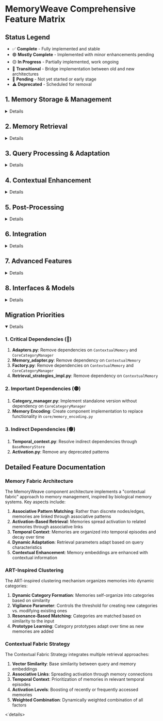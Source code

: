 # MemoryWeave Comprehensive Feature Matrix

## Status Legend

- ✅ **Complete** - Fully implemented and stable
- 🟢 **Mostly Complete** - Implemented with minor enhancements pending
- 🟡 **In Progress** - Partially implemented, work ongoing
- 🔶 **Transitional** - Bridge implementation between old and new architectures
- 🔴 **Pending** - Not yet started or early stage
- ⚠️ **Deprecated** - Scheduled for removal

## 1. Memory Storage & Management

<details>

| Feature | Core Implementation | Component Implementation | Status | Migration Notes |
|---------|---------------------|--------------------------|:------:|-----------------|
| **Memory Storage** | `core/core_memory.py` | `storage/vector_store.py`<br>`storage/refactored/memory_store.py` | 🟢 | Core version deprecated |
| **Vector Storage** | Built into `core_memory.py` | `storage/vector_store.py` | ✅ | Complete replacement |
| **Memory Manager** | `core/contextual_memory.py` | `components/memory_manager.py` | 🟢 | Components version needs to remove core references |
| **Memory Encoding** | `core/memory_encoding.py` | No direct equivalent | 🔴 | Needs implementation in components |
| **Category Management** | `core/category_manager.py` | `components/category_manager.py`<br>`storage/category.py` | 🟡 | Component still depends on core |
| **Activation Management** | Part of `core_memory.py` | `components/activation.py`<br>`storage/activation.py` | ✅ | Complete implementation |
| **Memory Chunking** | Not implemented | `components/text_chunker.py` | ✅ | New feature in components |
| **Hybrid Storage** | Not implemented | `storage/refactored/hybrid_store.py` | ✅ | New feature in components |

</details>

## 2. Memory Retrieval

<details>

| Feature | Core Implementation | Component Implementation | Status | Migration Notes |
|---------|---------------------|--------------------------|:------:|-----------------|
| **Base Retrieval** | `core/memory_retriever.py` | `components/retriever.py` | 🟢 | Core version deprecated |
| **Similarity Retrieval** | Part of `memory_retriever.py` | `components/retrieval_strategies_impl.py` | 🟡 | Still has core dependencies |
| **Category Retrieval** | Part of `memory_retriever.py` | `components/retrieval_strategies_impl.py` | 🟡 | Still has core dependencies |
| **Temporal Retrieval** | Part of `memory_retriever.py` | `components/retrieval_strategies_impl.py`<br>`retrieval/temporal.py` | 🟡 | Still has core dependencies |
| **Hybrid Retrieval** | Not implemented | `components/retrieval_strategies/hybrid_fabric_strategy.py`<br>`retrieval/hybrid.py` | ✅ | New feature in components |
| **Two-Stage Retrieval** | Not implemented | `components/retrieval_strategies_impl.py`<br>`retrieval/two_stage.py` | 🟡 | Still has core dependencies |
| **Contextual Fabric** | Not implemented | `components/retrieval_strategies/contextual_fabric_strategy.py` | ✅ | New feature in components |
| **Chunked Retrieval** | Not implemented | `components/retrieval_strategies/chunked_fabric_strategy.py` | ✅ | New feature in components |
| **Transitional Retriever** | `core/refactored_retrieval.py` | N/A | 🔶 | Temporary bridge implementation |
| **Vector Search** | Basic implementation | `storage/vector_search/*` | ✅ | Enhanced in components |
| **ANN (FAISS)** | Basic implementation | `storage/vector_search/faiss_search.py` | ✅ | Enhanced in components |

</details>

## 3. Query Processing & Adaptation

<details>

| Feature | Core Implementation | Component Implementation | Status | Migration Notes |
|---------|---------------------|--------------------------|:------:|-----------------|
| **Query Analysis** | Not implemented | `components/query_analysis.py`<br>`query/analyzer.py` | ✅ | New feature in components |
| **Query Adaptation** | Not implemented | `components/query_adapter.py`<br>`query/adaptation.py` | ✅ | New feature in components |
| **Query Context** | Not implemented | `components/query_context_builder.py` | ✅ | New feature in components |
| **Keyword Extraction** | Not implemented | `components/keyword_expander.py`<br>`nlp/keywords.py`<br>`query/keyword.py` | ✅ | New feature in components |
| **Dynamic Thresholds** | Not implemented | `components/dynamic_threshold_adjuster.py` | ✅ | New feature in components |
| **Dynamic Context** | Not implemented | `components/dynamic_context_adapter.py` | ✅ | New feature in components |
| **Personal Attributes** | Not implemented | `components/personal_attributes.py` | ✅ | New feature in components |

</details>

## 4. Contextual Enhancement

<details>

| Feature | Core Implementation | Component Implementation | Status | Migration Notes |
|---------|---------------------|--------------------------|:------:|-----------------|
| **Contextual Embedding** | Not implemented | `components/context_enhancement.py` | ✅ | New feature in components |
| **Temporal Context** | Not implemented | `components/temporal_context.py` | 🟢 | Indirect dependencies to resolve |
| **Associative Linking** | Not implemented | `components/associative_linking.py` | ✅ | New feature in components |
| **Memory Decay** | Basic implementation | `components/memory_decay.py` | ✅ | Enhanced in components |
| **Context Signals** | Not implemented | Part of `context_enhancement.py` | ✅ | New feature in components |

</details>

## 5. Post-Processing

<details>

| Feature | Core Implementation | Component Implementation | Status | Migration Notes |
|---------|---------------------|--------------------------|:------:|-----------------|
| **Keyword Boost** | Basic implementation | `components/post_processors.py` | ✅ | Enhanced in components |
| **Semantic Coherence** | Basic implementation | `components/post_processors.py` | ✅ | Enhanced in components |
| **Adaptive K Selection** | Basic implementation | `components/post_processors.py` | ✅ | Enhanced in components |
| **Minimum Results** | Not implemented | `components/post_processors.py` | ✅ | New feature in components |
| **Attribute Processor** | Not implemented | `components/post_processors.py` | ✅ | New feature in components |

</details>

## 6. Integration

<details>

| Feature | Core Implementation | Component Implementation | Status | Migration Notes |
|---------|---------------------|--------------------------|:------:|-----------------|
| **Adapters** | N/A | `components/adapters.py` | 🟡 | Has core dependencies |
| **Memory Adapter** | N/A | `components/memory_adapter.py` | 🟡 | Has core dependencies |
| **Factory** | N/A | `components/factory.py`<br>`factory/memory_factory.py`<br>`factory/memory.py` | 🟡 | Has core dependencies |
| **Pipeline Config** | N/A | `components/pipeline_config.py` | ✅ | New feature in components |
| **Component Registry** | N/A | `components/component_names.py` | ✅ | New feature in components |
| **Base Components** | N/A | `components/base.py` | ✅ | New feature in components |
| **API Integration** | N/A | `api/memory_weave.py`<br>`api/hybrid_memory_weave.py`<br>`api/chunked_memory_weave.py` | ✅ | Only uses components |
| **Retrieval Orchestration** | N/A | `api/retrieval_orchestrator.py` | ✅ | Only uses components |
| **LLM Integration** | N/A | `api/llm_provider.py`<br>`integrations/inference_adapters.py` | ✅ | Only uses components |

</details>

## 7. Advanced Features

<details>

| Feature | Core Implementation | Component Implementation | Status | Migration Notes |
|---------|---------------------|--------------------------|:------:|-----------------|
| **ART-Inspired Clustering** | `core/category_manager.py` | `components/category_manager.py` | 🟡 | Component still depends on core |
| **Dynamic Vigilance** | `core/category_manager.py` | `components/category_manager.py` | 🟡 | Component still depends on core |
| **Category Consolidation** | `core/category_manager.py` | `components/category_manager.py` | 🟡 | Component still depends on core |
| **Confidence Thresholding** | `core/memory_retriever.py` | `components/dynamic_threshold_adjuster.py` | ✅ | Enhanced in components |
| **Two-Stage Retrieval** | Not implemented | `components/retrieval_strategies_impl.py` | 🟡 | Still has core dependencies |
| **Spreading Activation** | Not implemented | `components/activation.py` | ✅ | New feature in components |
| **Temporally-Aware Retrieval** | Not implemented | `components/temporal_context.py` | 🟢 | Indirect dependencies to resolve |
| **Memory Fabric** | Not implemented | `components/retrieval_strategies/contextual_fabric_strategy.py` | ✅ | New feature in components |
| **Hybrid BM25+Vector** | Not implemented | `storage/vector_search/hybrid_search.py` | ✅ | New feature in components |

</details>

## 8. Interfaces & Models

<details>

| Feature | Core Implementation | Component Implementation | Status | Migration Notes |
|---------|---------------------|--------------------------|:------:|-----------------|
| **Memory Interface** | Basic implementation | `interfaces/memory.py` | ✅ | Enhanced definitions |
| **Retrieval Interface** | Basic implementation | `interfaces/retrieval.py` | ✅ | Enhanced definitions |
| **Pipeline Interface** | Not implemented | `interfaces/pipeline.py` | ✅ | New feature in components |
| **Query Interface** | Not implemented | `interfaces/query.py` | ✅ | New feature in components |
| **Configuration Models** | Not implemented | `config/options.py`<br>`config/validation.py` | ✅ | New feature in components |

</details>

## Migration Priorities

<details open>

### 1. Critical Dependencies (🔴)

1. **Adapters.py**: Remove dependencies on `ContextualMemory` and `CoreCategoryManager`
1. **Memory_adapter.py**: Remove dependency on `ContextualMemory`
1. **Factory.py**: Remove dependencies on `ContextualMemory` and `CoreCategoryManager`
1. **Retrieval_strategies_impl.py**: Remove dependency on `ContextualMemory`

### 2. Important Dependencies (🟡)

1. **Category_manager.py**: Implement standalone version without dependency on `CoreCategoryManager`
1. **Memory Encoding**: Create component implementation to replace functionality in `core/memory_encoding.py`

### 3. Indirect Dependencies (🟢)

1. **Temporal_context.py**: Resolve indirect dependencies through `BaseMemoryStore`
1. **Activation.py**: Remove any deprecated patterns

## Detailed Feature Documentation

### Memory Fabric Architecture

The MemoryWeave component architecture implements a "contextual fabric" approach to memory management, inspired by biological memory systems. Key aspects include:

1. **Associative Pattern Matching**: Rather than discrete nodes/edges, memories are linked through associative patterns
1. **Activation-Based Retrieval**: Memories spread activation to related memories through associative links
1. **Temporal Context**: Memories are organized into temporal episodes and decay over time
1. **Dynamic Adaptation**: Retrieval parameters adapt based on query characteristics
1. **Contextual Enhancement**: Memory embeddings are enhanced with contextual information

### ART-Inspired Clustering

The ART-inspired clustering mechanism organizes memories into dynamic categories:

1. **Dynamic Category Formation**: Memories self-organize into categories based on similarity
1. **Vigilance Parameter**: Controls the threshold for creating new categories vs. modifying existing ones
1. **Resonance-Based Matching**: Categories are matched based on similarity to the input
1. **Prototype Learning**: Category prototypes adapt over time as new memories are added

### Contextual Fabric Strategy

The Contextual Fabric Strategy integrates multiple retrieval approaches:

1. **Vector Similarity**: Base similarity between query and memory embeddings
1. **Associative Links**: Spreading activation through memory connections
1. **Temporal Context**: Prioritization of memories in relevant temporal episodes
1. **Activation Levels**: Boosting of recently or frequently accessed memories
1. **Weighted Combination**: Dynamically weighted combination of all factors

\<˙details>
